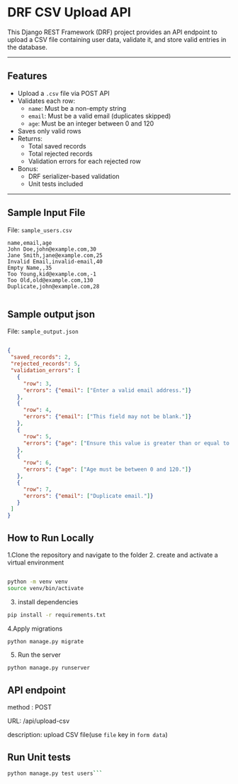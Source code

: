 

# DRF CSV Upload API

This Django REST Framework (DRF) project provides an API endpoint to upload a CSV file containing user data, validate it, and store valid entries in the database.

---

## Features

- Upload a `.csv` file via POST API
- Validates each row:
  - `name`: Must be a non-empty string
  - `email`: Must be a valid email (duplicates skipped)
  - `age`: Must be an integer between 0 and 120
- Saves only valid rows
- Returns:
  -  Total saved records
  -  Total rejected records
  -  Validation errors for each rejected row
- Bonus:
  - DRF serializer-based validation
  - Unit tests included

---

##  Sample Input File

File: `sample_users.csv`

```csv
name,email,age
John Doe,john@example.com,30
Jane Smith,jane@example.com,25
Invalid Email,invalid-email,40
Empty Name,,35
Too Young,kid@example.com,-1
Too Old,old@example.com,130
Duplicate,john@example.com,28


```
## Sample output json
 File: `sample_output.json`

 ```json

{
  "saved_records": 2,
  "rejected_records": 5,
  "validation_errors": [
    {
      "row": 3,
      "errors": {"email": ["Enter a valid email address."]}
    },
    {
      "row": 4,
      "errors": {"email": ["This field may not be blank."]}
    },
    {
      "row": 5,
      "errors": {"age": ["Ensure this value is greater than or equal to 0."]}
    },
    {
      "row": 6,
      "errors": {"age": ["Age must be between 0 and 120."]}
    },
    {
      "row": 7,
      "errors": {"email": ["Duplicate email."]}
    }
  ]
}
```

## How to Run Locally
1.Clone the repository and navigate to the folder
2. create and activate a virtual environment

```bash

python -m venv venv
source venv/bin/activate

 ```
3. install dependencies
```bash
pip install -r requirements.txt
```
4.Apply migrations
```bash
python manage.py migrate
```
5. Run the server
```bash
python manage.py runserver
```
## API endpoint

method : POST

URL: /api/upload-csv

description: upload CSV file(use ```file``` key in ```form data```)

## Run Unit tests
```bash
python manage.py test users```